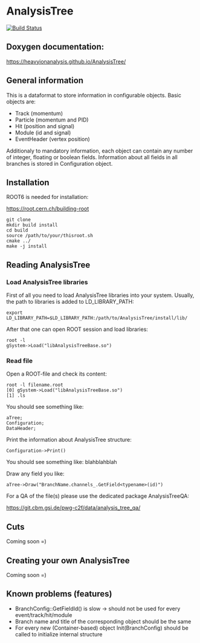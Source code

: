 # AnalysisTree
[![Build Status](https://travis-ci.com/HeavyIonAnalysis/AnalysisTree.svg?branch=master)](https://travis-ci.com/HeavyIonAnalysis/AnalysisTree)

## Doxygen documentation:

https://heavyionanalysis.github.io/AnalysisTree/

## General information

This is a dataformat to store information in configurable objects. Basic objects are:
 - Track (momentum)
 - Particle (momentum and PID)
 - Hit (position and signal)
 - Module (id and signal)
 - EventHeader (vertex position)

Additionaly to mandatory information, each object can contain any number of integer, floating or boolean fields.
Information about all fields in all branches is stored in Configuration object.

## Installation

ROOT6 is needed for installation:

https://root.cern.ch/building-root

    git clone 
    mkdir build install
    cd build
    source /path/to/your/thisroot.sh
    cmake ../
    make -j install
  
## Reading AnalysisTree 

### Load AnalysisTree libraries

First of all you need to load AnalysisTree libraries into your system. Usually, the path to libraries is added to LD_LIBRARY_PATH:

    export LD_LIBRARY_PATH=$LD_LIBRARY_PATH:/path/to/AnalysisTree/install/lib/

After that one can open ROOT session and load libraries:

    root -l
    gSystem->Load("libAnalysisTreeBase.so")

### Read file

Open a ROOT-file and check its content:
    
    root -l filename.root
    [0] gSystem->Load("libAnalysisTreeBase.so")
    [1] .ls
    
You should see something like:

    aTree;
    Configuration;
    DataHeader;
    
Print the information about AnalysisTree structure:

    Configuration->Print()

You should see something like:
     blahblahblah

Draw any field you like:

    aTree->Draw("BranchName.channels_.GetField<typename>(id)")

For a QA of the file(s) please use the dedicated package AnalysisTreeQA:

https://git.cbm.gsi.de/pwg-c2f/data/analysis_tree_qa/

## Cuts

Coming soon =)

## Creating your own AnalysisTree 

Coming soon =)

## Known problems (features)
 - BranchConfig::GetFieldId() is slow -> should not be used for every event/track/hit/module
 - Branch name and title of the corresponding object should be the same
 - For every new (Container-based) object Init(BranchConfig) should be called to initialize internal structure 
